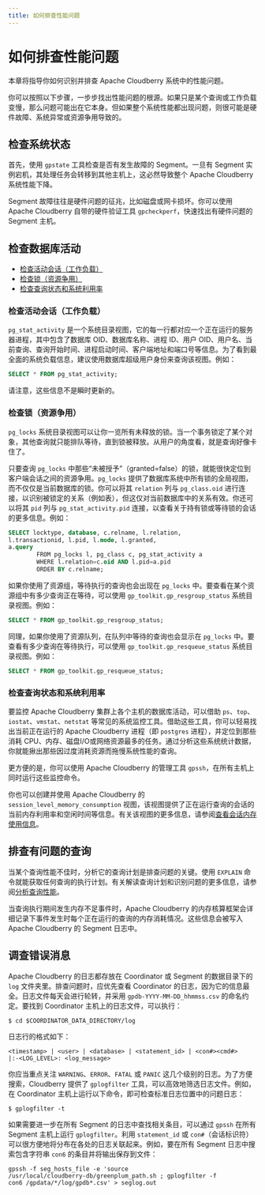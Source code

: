 ```yaml
---
title: 如何排查性能问题
---
```


# 如何排查性能问题

本章将指导你如何识别并排查 Apache Cloudberry 系统中的性能问题。

你可以按照以下步骤，一步步找出性能问题的根源。如果只是某个查询或工作负载变慢，那么问题可能出在它本身。但如果整个系统性能都出现问题，则很可能是硬件故障、系统异常或资源争用导致的。

## 检查系统状态

首先，使用 `gpstate` 工具检查是否有发生故障的 Segment。一旦有 Segment 实例宕机，其处理任务会转移到其他主机上，这必然导致整个 Apache Cloudberry 系统性能下降。

Segment 故障往往是硬件问题的征兆，比如磁盘或网卡损坏。你可以使用 Apache Cloudberry 自带的硬件验证工具 `gpcheckperf`，快速找出有硬件问题的 Segment 主机。

## 检查数据库活动

- [检查活动会话（工作负载）](#检查活动会话工作负载)
- [检查锁（资源争用）](#检查锁资源争用)
- [检查查询状态和系统利用率](#检查查询状态和系统利用率)

### 检查活动会话（工作负载）

`pg_stat_activity` 是一个系统目录视图，它的每一行都对应一个正在运行的服务器进程，其中包含了数据库 OID、数据库名称、进程 ID、用户 OID、用户名、当前查询、查询开始时间、进程启动时间、客户端地址和端口号等信息。为了看到最全面的系统负载信息，建议使用数据库超级用户身份来查询该视图。例如：

```sql
SELECT * FROM pg_stat_activity;
```

请注意，这些信息不是瞬时更新的。

### 检查锁（资源争用）

`pg_locks` 系统目录视图可以让你一览所有未释放的锁。当一个事务锁定了某个对象，其他查询就只能排队等待，直到锁被释放。从用户的角度看，就是查询好像卡住了。

只要查询 `pg_locks` 中那些“未被授予”（granted=false）的锁，就能很快定位到客户端会话之间的资源争用。`pg_locks` 提供了数据库系统中所有锁的全局视图，而不仅仅是当前数据库的锁。你可以将其 `relation` 列与 `pg_class.oid` 进行连接，以识别被锁定的关系（例如表），但这仅对当前数据库中的关系有效。你还可以将其 `pid` 列与 `pg_stat_activity.pid` 连接，以查看关于持有锁或等待锁的会话的更多信息。例如：

```sql
SELECT locktype, database, c.relname, l.relation, 
l.transactionid, l.pid, l.mode, l.granted, 
a.query 
        FROM pg_locks l, pg_class c, pg_stat_activity a 
        WHERE l.relation=c.oid AND l.pid=a.pid
        ORDER BY c.relname;
```

如果你使用了资源组，等待执行的查询也会出现在 `pg_locks` 中。要查看在某个资源组中有多少查询正在等待，可以使用 `gp_toolkit.gp_resgroup_status` 系统目录视图。例如：

```sql
SELECT * FROM gp_toolkit.gp_resgroup_status;
```

同理，如果你使用了资源队列，在队列中等待的查询也会显示在 `pg_locks` 中。要查看有多少查询在等待执行，可以使用 `gp_toolkit.gp_resqueue_status` 系统目录视图。例如：

```sql
SELECT * FROM gp_toolkit.gp_resqueue_status;
```

### 检查查询状态和系统利用率

要监控 Apache Cloudberry 集群上各个主机的数据库活动，可以借助 `ps`、`top`、`iostat`、`vmstat`、`netstat` 等常见的系统监控工具。借助这些工具，你可以轻易找出当前正在运行的 Apache Cloudberry 进程（即 `postgres` 进程），并定位到那些消耗 CPU、内存、磁盘I/O或网络资源最多的任务。通过分析这些系统统计数据，你就能揪出那些因过度消耗资源而拖慢系统性能的查询。

更方便的是，你可以使用 Apache Cloudberry 的管理工具 `gpssh`，在所有主机上同时运行这些监控命令。

你也可以创建并使用 Apache Cloudberry 的 `session_level_memory_consumption` 视图，该视图提供了正在运行查询的会话的当前内存利用率和空闲时间等信息。有关该视图的更多信息，请参阅[查看会话内存使用信息](../sys-admin/check-database-system.md)。

## 排查有问题的查询

当某个查询性能不佳时，分析它的查询计划是排查问题的关键。使用 `EXPLAIN` 命令就能获取任何查询的执行计划。有关解读查询计划和识别问题的更多信息，请参阅[分析查询性能](./optimize-queries/analyze-query-performance.md)。

当查询执行期间发生内存不足事件时，Apache Cloudberry 的内存核算框架会详细记录下事件发生时每个正在运行的查询的内存消耗情况。这些信息会被写入 Apache Cloudberry 的 Segment 日志中。

## 调查错误消息

Apache Cloudberry 的日志都存放在 Coordinator 或 Segment 的数据目录下的 `log` 文件夹里。排查问题时，应优先查看 Coordinator 的日志，因为它的信息最全。日志文件每天会进行轮转，并采用 `gpdb-YYYY-MM-DD_hhmmss.csv` 的命名约定。要找到 Coordinator 主机上的日志文件，可以执行：

```shell
$ cd $COORDINATOR_DATA_DIRECTORY/log
```

日志行的格式如下：

```shell
<timestamp> | <user> | <database> | <statement_id> | <con#><cmd#> 
|:-<LOG_LEVEL>: <log_message>
```

你应当重点关注 `WARNING`、`ERROR`、`FATAL` 或 `PANIC` 这几个级别的日志。为了方便搜索，Cloudberry 提供了 `gplogfilter` 工具，可以高效地筛选日志文件。例如，在 Coordinator 主机上运行以下命令，即可检查标准日志位置中的问题日志：

```shell
$ gplogfilter -t
```

如果需要进一步在所有 Segment 的日志中查找相关条目，可以通过 `gpssh` 在所有 Segment 主机上运行 `gplogfilter`。利用 `statement_id` 或 `con#`（会话标识符）可以很方便地将分布在各处的日志关联起来。例如，要在所有 Segment 日志中搜索包含字符串 `con6` 的条目并将输出保存到文件：

```shell
gpssh -f seg_hosts_file -e 'source 
/usr/local/cloudberry-db/greenplum_path.sh ; gplogfilter -f 
con6 /gpdata/*/log/gpdb*.csv' > seglog.out
```